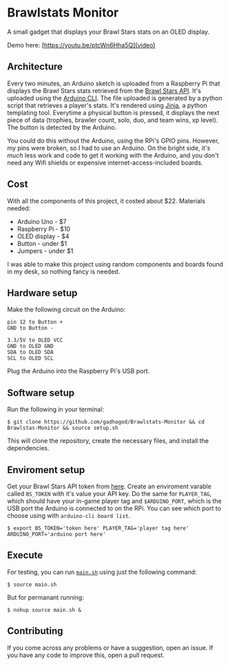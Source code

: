 # Brawlstats Monitor
A small gadget that displays your Brawl Stars stats on an OLED display.

Demo here: [https://youtu.be/ptcWn6Hha5Q](video)

## Architecture
Every two minutes, an Arduino sketch is uploaded from a Raspberry Pi that displays the Brawl Stars stats retrieved from the [Brawl Stars API](https://developer.brawlstars.com). It's uploaded using the [Arduino CLI](https://github.com/arduino/arduino-cli). The file uploaded is generated by a python script that retrieves a player's stats. It's rendered using [Jinja](https://palletsprojects.com/p/jinja/), a python templating tool. Everytime a physical button is pressed, it displays the next piece of data (trophies, brawler count, solo, duo, and team wins, xp level). The button is detected by the Arduino.

You could do this without the Arduino, using the RPi's GPIO pins. However, my pins were broken, so I had to use an Arduino. On the bright side, it's *much* less work and code to get it working with the Arduino, and you don't need any Wifi shields or expensive internet-access-included boards.

## Cost
With all the components of this project, it costed about $22. Materials needed:
* Arduino Uno - $7
* Raspberry Pi - $10
* OLED display - $4
* Button - under $1
* Jumpers - under $1

I was able to make this project using random components and boards found in my desk, so nothing fancy is needed.

## Hardware setup
Make the following circuit on the Arduino:

    pin 12 to Button +
    GND to Button -

    3.3/5V to OLED VCC
    GND to OLED GND
    SDA to OLED SDA
    SCL to OLED SCL

Plug the Arduino into the Raspberry Pi's USB port.

## Software setup
Run the following in your terminal:

    $ git clone https://github.com/gadhagod/Brawlstats-Monitor && cd Brawlstas-Monitor && source setup.sh

This will clone the repository, create the necessary files, and install the dependencies.

## Enviroment setup
Get your Brawl Stars API token from [here](https://developer.brawlstars.com). Create an enviroment varable called `BS_TOKEN` with it's value your API key. Do the same for `PLAYER_TAG`, which should have your in-game player tag and `$ARDUINO_PORT`, which is the USB port the Arduino is connected to on the RPi. You can see which port to choose using with `arduino-cli board list`.

    $ export BS_TOKEN='token here' PLAYER_TAG='player tag here' ARDUINO_PORT='arduino port here'
    
## Execute
For testing, you can run [`main.sh`](main.sh) using just the following command:

    $ source main.sh

But for permanant running:

    $ nohup source main.sh &

## Contributing
If you come across any problems or have a suggestion, open an issue. If you have any code to improve this, open a pull request.
